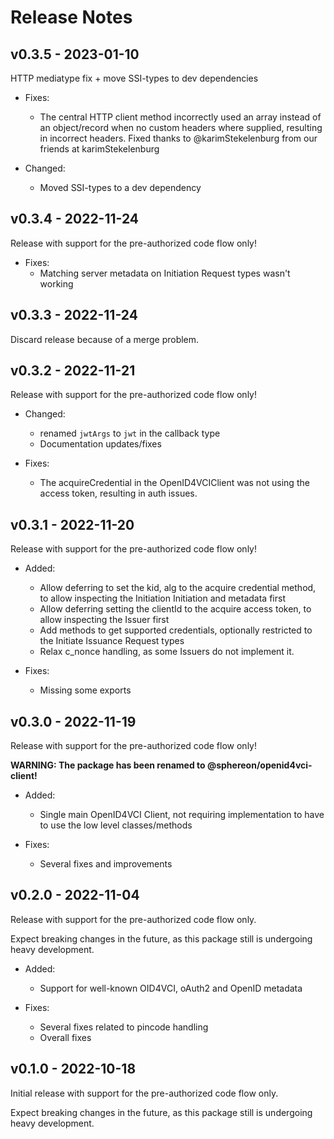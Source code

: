 # Release Notes

## v0.3.5 - 2023-01-10
HTTP mediatype fix + move SSI-types to dev dependencies

- Fixes:
  - The central HTTP client method incorrectly used an array instead of an object/record when no custom headers where supplied, resulting in incorrect headers. Fixed thanks to @karimStekelenburg from our friends at karimStekelenburg

- Changed:
  - Moved SSI-types to a dev dependency

## v0.3.4 - 2022-11-24
Release with support for the pre-authorized code flow only!

- Fixes:
  - Matching server metadata on Initiation Request types wasn't working

## v0.3.3 - 2022-11-24
Discard release because of a merge problem. 

## v0.3.2 - 2022-11-21
Release with support for the pre-authorized code flow only!

- Changed:
  - renamed `jwtArgs` to `jwt` in the callback type
  - Documentation updates/fixes

- Fixes:
  - The acquireCredential in the OpenID4VCIClient was not using the access token, resulting in auth issues.


## v0.3.1 - 2022-11-20
Release with support for the pre-authorized code flow only!

- Added:
  - Allow deferring to set the kid, alg to the acquire credential method, to allow inspecting the Initiation Initiation and metadata first
  - Allow deferring setting the clientId to the acquire access token, to allow inspecting the Issuer first
  - Add methods to get supported credentials, optionally restricted to the Initiate Issuance Request types
  - Relax c_nonce handling, as some Issuers do not implement it.

- Fixes:
  - Missing some exports


## v0.3.0 - 2022-11-19
Release with support for the pre-authorized code flow only!

**WARNING: The package has been renamed to @sphereon/openid4vci-client!**

- Added:
  - Single main OpenID4VCI Client, not requiring implementation to have to use the low level classes/methods

- Fixes:
  - Several fixes and improvements


## v0.2.0 - 2022-11-04

Release with support for the pre-authorized code flow only.

Expect breaking changes in the future, as this package still is undergoing heavy development.

- Added:
  - Support for well-known OID4VCI, oAuth2 and OpenID metadata
  
- Fixes:
  - Several fixes related to pincode handling
  - Overall fixes


## v0.1.0 - 2022-10-18

Initial release with support for the pre-authorized code flow only.

Expect breaking changes in the future, as this package still is undergoing heavy development.
